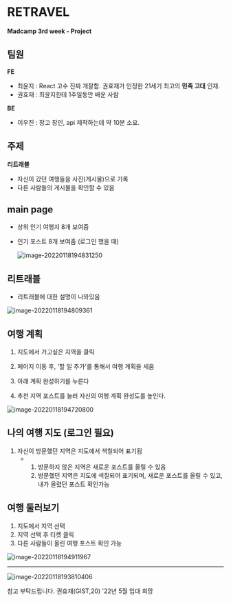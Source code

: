 # RETRAVEL



**Madcamp 3rd week - Project**



## 팀원

**FE**

- 최윤지 : React 고수 진짜 개잘함. 권효재가 인정한 21세기 최고의 **민족 고대** 인재.
- 권효재 : 최윤지한테 1주일동안 배운 사람

**BE**

- 이우진 : 장고 장인, api 제작하는데 약 10분 소요.



## 주제

**리트래블**

- 자신이 갔던 여행들을 사진(게시물)으로 기록
- 다른 사람들의 게시물을 확인할 수 있음



## main page

-  상위 인기 여행지 8개 보여줌

- 인기 포스트 8개 보여줌 (로그인 했을 때)

  ![image-20220118194831250](C:\Users\hyojaeKwon\AppData\Roaming\Typora\typora-user-images\image-20220118194831250.png)

  

## 리트래블

- 리트래블에 대한 설명이 나와있음

![image-20220118194809361](C:\Users\hyojaeKwon\AppData\Roaming\Typora\typora-user-images\image-20220118194809361.png)

## 여행 계획

1. 지도에서 가고싶은 지역을 클릭

2. 페이지 이동 후, '할 일 추가'를 통해서 여행 계획을 세움

3. 아래 계획 완성하기를 누른다

4. 추천 지역 포스트를 눌러 자신의 여행 계획 완성도를 높인다. 

![image-20220118194720800](C:\Users\hyojaeKwon\AppData\Roaming\Typora\typora-user-images\image-20220118194720800.png)

## 나의 여행 지도 (로그인 필요)

1. 자신이 방문했던 지역은 지도에서 색칠되어 표기됨
   - 1. 방문하지 않은 지역은 새로운 포스트를 올릴 수 있음
     2. 방문했던 지역은 지도에 색칠되어 표기되며, 새로운 포스트를 올릴 수 있고, 내가 올렸던 포스트 확인가능



## 여행 둘러보기

1. 지도에서 지역 선택
2. 지역 선택 후 티켓 클릭
3. 다른 사람들이 올린 여행 포스트 확인 가능

![image-20220118194911967](C:\Users\hyojaeKwon\AppData\Roaming\Typora\typora-user-images\image-20220118194911967.png)















---



![image-20220118193810406](C:\Users\hyojaeKwon\AppData\Roaming\Typora\typora-user-images\image-20220118193810406.png)

참고 부탁드립니다. 권효재(GIST,20) '22년 5월 입대 희망 

